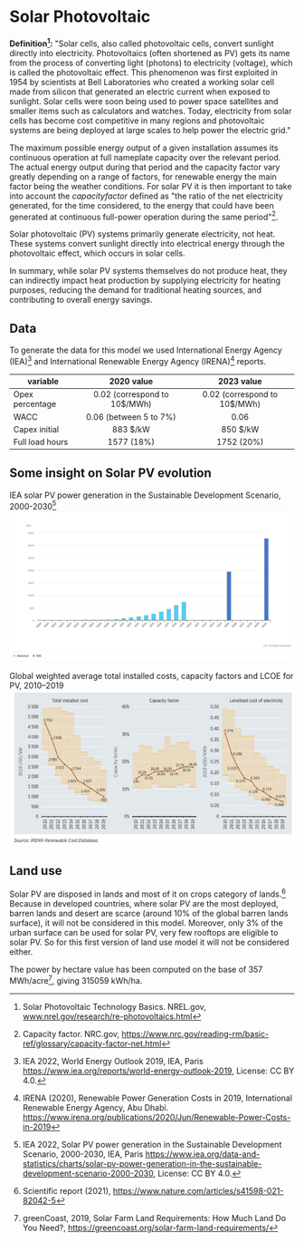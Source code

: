 # Solar Photovoltaic 

**Definition[^1]:**
"Solar cells, also called photovoltaic cells, convert sunlight directly into electricity.
Photovoltaics (often shortened as PV) gets its name from the process of converting light (photons) to electricity (voltage), which is called the photovoltaic effect. This phenomenon was first exploited in 1954 by scientists at Bell Laboratories who created a working solar cell made from silicon that generated an electric current when exposed to sunlight. Solar cells were soon being used to power space satellites and smaller items such as calculators and watches. Today, electricity from solar cells has become cost competitive in many regions and photovoltaic systems are being deployed at large scales to help power the electric grid."

The maximum possible energy output of a given installation assumes its continuous operation at full nameplate capacity over the relevant period. The actual energy output during that period and the capacity factor vary greatly depending on a range of factors, for renewable energy the main factor being the weather conditions. For solar PV it is then important to take into account the $capacity factor$ defined as "the ratio of the net electricity generated, for the time considered, to the energy that could have been generated at continuous full-power operation during the same period"[^2].

Solar photovoltaic (PV) systems primarily generate electricity, not heat. These systems convert sunlight directly into electrical energy through the photovoltaic effect, which occurs in solar cells. 

In summary, while solar PV systems themselves do not produce heat, they can indirectly impact heat production by supplying electricity for heating purposes, reducing the demand for traditional heating sources, and contributing to overall energy savings.
## Data     
To generate the data for this model we used International Energy Agency (IEA)[^3] and International Renewable Energy Agency (IRENA)[^4] reports.

|variable| 2020 value | 2023 value |
| - |:----------:|:----------:|
| Opex percentage |   0.02 (correspond to 10$/MWh) |  0.02 (correspond to 10$/MWh) |
| WACC |   0.06 (between 5 to 7%)  |  0.06  |
| Capex initial |   883 $/kW  |  850 $/kW  |
| Full load hours |   1577 (18%)  |  1752 (20%)  |


## Some insight on Solar PV evolution
IEA solar PV power generation in the Sustainable Development Scenario, 2000-2030[^7]
![](IEAsolarprodsds.png)  

 Global weighted average total installed costs, capacity factors and LCOE for PV, 2010–2019
 ![](IRENAcostevol.png)
 
## Land use
Solar PV are disposed in lands and most of it on crops category of lands.[^5] 
Because in developed countries, where solar PV are the most deployed, barren lands and desert are scarce (around 10% of the global barren lands surface), it will not be considered in this model.
Moreover, only 3% of the urban surface can be used for solar PV, very few rooftops are eligible to solar PV. So for this first version of land use model it will not be considered either. 

The power by hectare value has been computed on the base of 357 MWh/acre[^6], giving 315059 kWh/ha.

[^1]: Solar Photovoltaic Technology Basics. NREL.gov, www.nrel.gov/research/re-photovoltaics.html 
[^2]: Capacity factor. NRC.gov, https://www.nrc.gov/reading-rm/basic-ref/glossary/capacity-factor-net.html
[^3]: IEA 2022, World Energy Outlook 2019, IEA, Paris https://www.iea.org/reports/world-energy-outlook-2019, License: CC BY 4.0.
[^4]: IRENA (2020), Renewable Power Generation Costs in 2019,
International Renewable Energy Agency, Abu Dhabi. https://www.irena.org/publications/2020/Jun/Renewable-Power-Costs-in-2019
[^5]: Scientific report (2021), https://www.nature.com/articles/s41598-021-82042-5
[^6]: greenCoast, 2019, Solar Farm Land Requirements: How Much Land Do You Need?, https://greencoast.org/solar-farm-land-requirements/
[^7]: IEA 2022, Solar PV power generation in the Sustainable Development Scenario, 2000-2030, IEA, Paris https://www.iea.org/data-and-statistics/charts/solar-pv-power-generation-in-the-sustainable-development-scenario-2000-2030, License: CC BY 4.0.
[^8]: https://www.eia.gov/energyexplained/solar/photovoltaics-and-electricity.php#:~:text=A%20photovoltaic%20(PV)%20cell%2C,convert%20artificial%20light%20into%20electricity